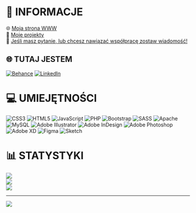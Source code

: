 # 💫 INFORMACJE
🌐 <a href="https://jakubkopczynski.tk">Moja strona WWW</a><br>
🚀 <a href="https://github.com/kopczynskijakub/kopczynskijakub/projects?query=is%3Aopen">Moje projekty</a><br>
📧 <a href="mailto:kubakopczynski694@gmail.com">Jeśli masz pytanie, lub chcesz nawiązać współpracę zostaw wiadomość!</a>
<br>




## 🌐 TUTAJ JESTEM
[![Behance](https://img.shields.io/badge/Behance-1769ff?logo=behance&logoColor=white)](https://behance.net/kopczynskijakub) [![LinkedIn](https://img.shields.io/badge/LinkedIn-%230077B5.svg?logo=linkedin&logoColor=white)](https://linkedin.com/in/jakubkopczynski) 

# 💻 UMIEJĘTNOŚCI
![CSS3](https://img.shields.io/badge/css3-%231572B6.svg?style=for-the-badge&logo=css3&logoColor=white) ![HTML5](https://img.shields.io/badge/html5-%23E34F26.svg?style=for-the-badge&logo=html5&logoColor=white) ![JavaScript](https://img.shields.io/badge/javascript-%23323330.svg?style=for-the-badge&logo=javascript&logoColor=%23F7DF1E) ![PHP](https://img.shields.io/badge/php-%23777BB4.svg?style=for-the-badge&logo=php&logoColor=white) ![Bootstrap](https://img.shields.io/badge/bootstrap-%23563D7C.svg?style=for-the-badge&logo=bootstrap&logoColor=white) ![SASS](https://img.shields.io/badge/SASS-hotpink.svg?style=for-the-badge&logo=SASS&logoColor=white) ![Apache](https://img.shields.io/badge/apache-%23D42029.svg?style=for-the-badge&logo=apache&logoColor=white) ![MySQL](https://img.shields.io/badge/mysql-%2300f.svg?style=for-the-badge&logo=mysql&logoColor=white) ![Adobe Illustrator](https://img.shields.io/badge/adobeillustrator-%23FF9A00.svg?style=for-the-badge&logo=adobeillustrator&logoColor=white) ![Adobe InDesign](https://img.shields.io/badge/Adobe%20InDesign-49021F?style=for-the-badge&logo=adobeindesign&logoColor=white) ![Adobe Photoshop](https://img.shields.io/badge/adobephotoshop-%2331A8FF.svg?style=for-the-badge&logo=adobephotoshop&logoColor=white) ![Adobe XD](https://img.shields.io/badge/Adobe%20XD-470137?style=for-the-badge&logo=Adobe%20XD&logoColor=#FF61F6) 	![Figma](https://img.shields.io/badge/figma-%23F24E1E.svg?style=for-the-badge&logo=figma&logoColor=white) ![Sketch](https://img.shields.io/badge/Sketch-FFB387?style=for-the-badge&logo=sketch&logoColor=black)
# 📊 STATYSTYKI
![](https://github-readme-stats.vercel.app/api?username=kopczynskijakub&theme=dark&hide_border=false&include_all_commits=false&count_private=false)<br/>
![](https://github-readme-streak-stats.herokuapp.com/?user=kopczynskijakub&theme=dark&hide_border=false)<br/>
![](https://github-readme-stats.vercel.app/api/top-langs/?username=kopczynskijakub&theme=dark&hide_border=false&include_all_commits=false&count_private=false&layout=compact)

---
[![](https://visitcount.itsvg.in/api?id=kopczynskijakub&icon=0&color=0)](https://visitcount.itsvg.in)

<!-- Proudly created with GPRM ( https://gprm.itsvg.in ) -->
